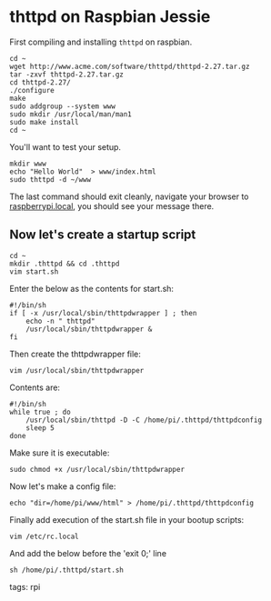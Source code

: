# thttpd on Raspbian Jessie

First compiling and installing `thttpd` on raspbian.

	cd ~
	wget http://www.acme.com/software/thttpd/thttpd-2.27.tar.gz
	tar -zxvf thttpd-2.27.tar.gz
	cd thttpd-2.27/
	./configure
	make
	sudo addgroup --system www
	sudo mkdir /usr/local/man/man1
	sudo make install
	cd ~

You'll want to test your setup. 

	mkdir www
	echo "Hello World"  > www/index.html
	sudo thttpd -d ~/www

The last command should exit cleanly, navigate your browser to [raspberrypi.local](http://raspberrypi.local), you should see your message there.

## Now let's create a startup script

	cd ~
	mkdir .thttpd && cd .thttpd
	vim start.sh

Enter the below as the contents for start.sh:

	#!/bin/sh
	if [ -x /usr/local/sbin/thttpdwrapper ] ; then
	    echo -n " thttpd"
	    /usr/local/sbin/thttpdwrapper &
	fi

Then create the thttpdwrapper file:

	vim /usr/local/sbin/thttpdwrapper

Contents are:

	#!/bin/sh
	while true ; do
	    /usr/local/sbin/thttpd -D -C /home/pi/.thttpd/thttpdconfig
	    sleep 5
	done

Make sure it is executable:

	sudo chmod +x /usr/local/sbin/thttpdwrapper

Now let's make a config file:

	echo "dir=/home/pi/www/html" > /home/pi/.thttpd/thttpdconfig

Finally add execution of the start.sh file in your bootup scripts:

	vim /etc/rc.local

And add the below before the 'exit 0;' line

	sh /home/pi/.thttpd/start.sh

tags: rpi
